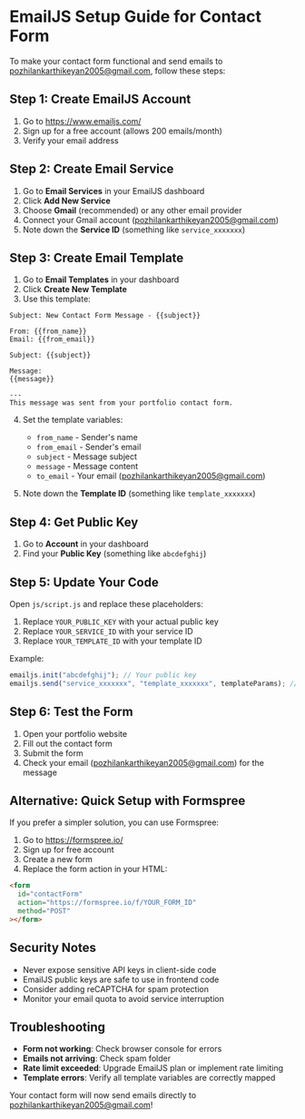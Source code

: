 # EmailJS Setup Guide for Contact Form

To make your contact form functional and send emails to pozhilankarthikeyan2005@gmail.com, follow these steps:

## Step 1: Create EmailJS Account

1. Go to https://www.emailjs.com/
2. Sign up for a free account (allows 200 emails/month)
3. Verify your email address

## Step 2: Create Email Service

1. Go to **Email Services** in your EmailJS dashboard
2. Click **Add New Service**
3. Choose **Gmail** (recommended) or any other email provider
4. Connect your Gmail account (pozhilankarthikeyan2005@gmail.com)
5. Note down the **Service ID** (something like `service_xxxxxxx`)

## Step 3: Create Email Template

1. Go to **Email Templates** in your dashboard
2. Click **Create New Template**
3. Use this template:

```
Subject: New Contact Form Message - {{subject}}

From: {{from_name}}
Email: {{from_email}}

Subject: {{subject}}

Message:
{{message}}

---
This message was sent from your portfolio contact form.
```

4. Set the template variables:

   - `from_name` - Sender's name
   - `from_email` - Sender's email
   - `subject` - Message subject
   - `message` - Message content
   - `to_email` - Your email (pozhilankarthikeyan2005@gmail.com)

5. Note down the **Template ID** (something like `template_xxxxxxx`)

## Step 4: Get Public Key

1. Go to **Account** in your dashboard
2. Find your **Public Key** (something like `abcdefghij`)

## Step 5: Update Your Code

Open `js/script.js` and replace these placeholders:

1. Replace `YOUR_PUBLIC_KEY` with your actual public key
2. Replace `YOUR_SERVICE_ID` with your service ID
3. Replace `YOUR_TEMPLATE_ID` with your template ID

Example:

```javascript
emailjs.init("abcdefghij"); // Your public key
emailjs.send("service_xxxxxxx", "template_xxxxxxx", templateParams); // Your service and template IDs
```

## Step 6: Test the Form

1. Open your portfolio website
2. Fill out the contact form
3. Submit the form
4. Check your email (pozhilankarthikeyan2005@gmail.com) for the message

## Alternative: Quick Setup with Formspree

If you prefer a simpler solution, you can use Formspree:

1. Go to https://formspree.io/
2. Sign up for free account
3. Create a new form
4. Replace the form action in your HTML:

```html
<form
  id="contactForm"
  action="https://formspree.io/f/YOUR_FORM_ID"
  method="POST"
></form>
```

## Security Notes

- Never expose sensitive API keys in client-side code
- EmailJS public keys are safe to use in frontend code
- Consider adding reCAPTCHA for spam protection
- Monitor your email quota to avoid service interruption

## Troubleshooting

- **Form not working**: Check browser console for errors
- **Emails not arriving**: Check spam folder
- **Rate limit exceeded**: Upgrade EmailJS plan or implement rate limiting
- **Template errors**: Verify all template variables are correctly mapped

Your contact form will now send emails directly to pozhilankarthikeyan2005@gmail.com!
